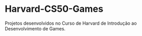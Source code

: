# Harvard-CS50-Games
 Projetos desenvolvidos no Curso de Harvard de Introdução ao Desenvolvimento de Games.
